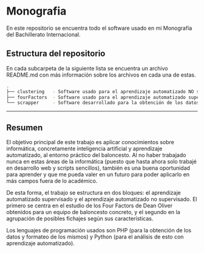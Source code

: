 # Monografia

En este repositorio se encuentra todo el software usado en mi Monografía del Bachillerato Internacional.

## Estructura del repositorio

En cada subcarpeta de la siguiente lista se encuentra un archivo README.md con más información sobre los archivos en cada una de estas.

```bash
.
├── clustering   - Software usado para el aprendizaje automatizado NO supervisado
├── fourFactors  - Software usado para el aprendizaje automatizado supervisado
└── scrapper     - Software desarrollado para la obtención de los datos
```

---

## Resumen

El objetivo principal de este trabajo es aplicar conocimientos sobre informática, concretamente inteligencia artificial y aprendizaje automatizado, al entorno práctico del baloncesto. Al no haber trabajado nunca en estas áreas de la informática (puesto que hasta ahora solo trabajé en desarrollo web y scripts sencillos), también es una buena oportunidad para aprender y que me pueda valer en un futuro para poder aplicarlo en más campos fuera de lo académico.  

De esta forma, el trabajo se estructura en dos bloques: el aprendizaje automatizado supervisado y el aprendizaje automatizado no supervisado. El primero se centra en el estudio de los Four Factors de Dean Oliver obtenidos para un equipo de baloncesto concreto, y el segundo en la agrupación de posibles fichajes según sus características.  

Los lenguajes de programación usados son PHP (para la obtención de los datos y formateo de los mismos) y Python (para el análisis de esto con aprendizaje automatizado).
